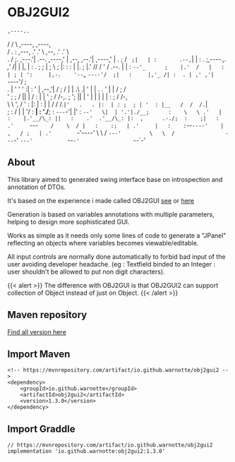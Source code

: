 # OBJ2GUI2
                                                                    
    ,----..                                                                                    
   /   /   \                            ,----,                                        ,----,   
  /   .     :   ,---,                 .'   .' \                          ,--,       .'   .' \  
 .   /   ;.  \,---.'|         .--.  ,----,'    |                  ,--, ,--.'|     ,----,'    | 
.   ;   /  ` ;|   | :       .--,`|  |    :  .  ;,----._,.       ,'_ /| |  |,      |    :  .  ; 
;   |  ; \ ; |:   : :       |  |.   ;    |.'  //   /  ' /  .--. |  | : `--'_      ;    |.'  /  
|   :  | ; | ':     |,-.    '--`_   `----'/  ;|   :     |,'_ /| :  . | ,' ,'|     `----'/  ;   
.   |  ' ' ' :|   : '  |    ,--,'|    /  ;  / |   | .\  .|  ' | |  . . '  | |       /  ;  /    
'   ;  \; /  ||   |  / :    |  | '   ;  /  /-,.   ; ';  ||  | ' |  | | |  | :      ;  /  /-,   
 \   \  ',  / '   : |: |    :  | |  /  /  /.`|'   .   . |:  | : ;  ; | '  : |__   /  /  /.`|   
  ;   :    /  |   | '/ :  __|  : './__;      : `---`-'| |'  :  `--'   \|  | '.'|./__;      :   
   \   \ .'   |   :    |.'__/\_: ||   :    .'  .'__/\_: |:  ,      .-./;  :    ;|   :    .'    
    `---`     /    \  / |   :    :;   | .'     |   :    : `--`----'    |  ,   / ;   | .'       
              `-'----'   \   \  / `---'         \   \  /                ---`-'  `---'          
                          `--`-'                 `--`-'                                        

## About

This library aimed to generated swing interface base on introspection and annotation of DTOs.

It's based on the experience i made called OBJ2GUI [see](https://code.google.com/archive/p/obj2gui/) or [here](https://web.archive.org/web/20111127223810/http://code.google.com/p/obj2gui/)

Generation is based on variables annotations with multiple parameters, helping to design more sophisticated GUI.

Works as simple as it needs only some lines of code to generate a "JPanel" reflecting an objects where variables becomes viewable/editable.

All input controls are normally done automatically to forbid bad input of the user avoiding developer headache. (eg : Textfield binded to an Integer : user shouldn't be allowed to put non digit characters).

{{< alert >}}
The difference with OBJ2GUI is that OBJ2GUI2 can support collection of Object instead of just on Object.
{{< /alert >}}

## Maven repository
[Find all version here](https://mvnrepository.com/artifact/io.github.warnotte/obj2gui2)

## Import Maven
```
<!-- https://mvnrepository.com/artifact/io.github.warnotte/obj2gui2 -->
<dependency>
    <groupId>io.github.warnotte</groupId>
    <artifactId>obj2gui2</artifactId>
    <version>1.3.0</version>
</dependency>
```

## Import Graddle

```
// https://mvnrepository.com/artifact/io.github.warnotte/obj2gui2
implementation 'io.github.warnotte:obj2gui2:1.3.0'
```
